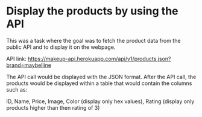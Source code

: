 # Display the products by using the API
This was a task where the goal was to fetch the product data from the public API and to display it on the webpage.

API link: https://makeup-api.herokuapp.com/api/v1/products.json?brand=maybelline

The API call would be displayed with the JSON format. After the API call, the products would be displayed within a table that would contain the columns such as:

ID,
Name,
Price,
Image,
Color (display only hex values),
Rating (display only products higher than then rating of 3)
